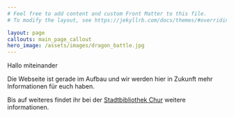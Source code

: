 ```yaml
---
# Feel free to add content and custom Front Matter to this file.
# To modify the layout, see https://jekyllrb.com/docs/themes/#overriding-theme-defaults

layout: page
callouts: main_page_callout
hero_image: /assets/images/dragon_battle.jpg
---
```


Hallo miteinander

Die Webseite ist gerade im Aufbau und wir werden hier in Zukunft mehr Informationen für euch haben.

Bis auf weiteres findet ihr bei der [Stadtbibliothek Chur](https://www.bibliochur.ch/events/agenda.html) weitere informationen.
